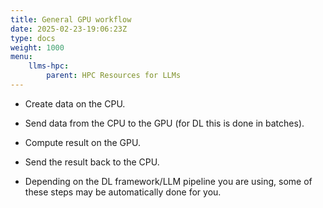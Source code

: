 ```yaml
---
title: General GPU workflow
date: 2025-02-23-19:06:23Z
type: docs 
weight: 1000
menu: 
    llms-hpc:
        parent: HPC Resources for LLMs
---
```



* Create data on the CPU.

* Send data from the CPU to the GPU (for DL this is done in batches).

* Compute result on the GPU.

* Send the result back to the CPU.


* Depending on the DL framework/LLM pipeline you are using, some of these steps may be automatically done for you.

